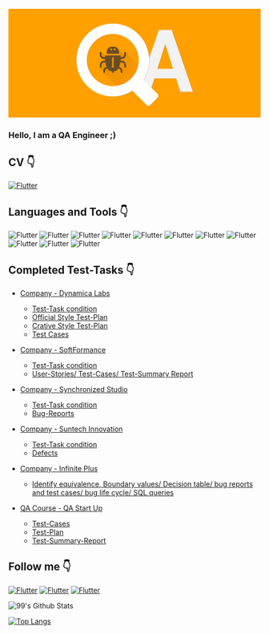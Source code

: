 [![Header](https://github.com/VladRudenko/vladrudenko/blob/main/assets/qa.png)](https://www.linkedin.com/in/vlad-rudenko-06a5b424b/)

### Hello, I am a QA Engineer ;)
## CV 👇 
[![Flutter](https://img.shields.io/badge/-Link_on_my_CV-090909?style=flat-square&logo=googledrive)](https://drive.google.com/file/d/1h8FpK_9km2eDsjtQBm-0s5ikHFEKd2I7/view?usp=sharing)

## Languages and Tools 👇 
![Flutter](https://img.shields.io/badge/-Python-090909?style=flat-square&logo=python)
![Flutter](https://img.shields.io/badge/-C-090909?style=flat-square&logo=C)
![Flutter](https://img.shields.io/badge/-JIRA-090909?style=flat-square&logo=Jira)
![Flutter](https://img.shields.io/badge/-Postman-090909?style=flat-square&logo=Postman)
![Flutter](https://img.shields.io/badge/-MS_SQL-090909?style=flat-square&logo=microsoft-sql-server)
![Flutter](https://img.shields.io/badge/-GIT-090909?style=flat-square&logo=GIT)
![Flutter](https://img.shields.io/badge/-Swagger-090909?style=flat-square&logo=Swagger)
![Flutter](https://img.shields.io/badge/-Selenium-090909?style=flat-square&logo=Selenium)
![Flutter](https://img.shields.io/badge/-HTML-090909?style=flat-square&logo=HTML5)
![Flutter](https://img.shields.io/badge/-CSS-090909?style=flat-square&logo=CSS3)
![Flutter](https://img.shields.io/badge/-MongoDBCompass-090909?style=flat-square&logo=MongoDB)

## Completed Test-Tasks 👇
- [Company - Dynamica Labs](https://www.dynamicalabs.com/)
    - [Test-Task condition](https://crmexperts-my.sharepoint.com/:w:/g/personal/nataliya_bondarets_dynamicalabs_com/Ec_b6U02LzlDsgo_FxdWQ4wBXaY8hsSgQHtIThdvP3-BRg?rtime=j7xcVEki20g)
    - [Official Style Test-Plan](https://docs.google.com/spreadsheets/d/1QIwm4drDmPM2r-G6AyI2xm2lxw1aPFLt/edit?usp=sharing&ouid=109579382755242889609&rtpof=true&sd=true)
    - [Crative Style Test-Plan](https://docs.google.com/document/d/1nuEDGdZPlaCJnnKusJ8QMVOr6qgvX3iC/edit?usp=sharing&ouid=109579382755242889609&rtpof=true&sd=true)
    - [Test Cases](https://docs.google.com/document/d/1FBe_nG3XqA9AsGhtJzvF3lYfK74Vq48W/edit?usp=sharing&ouid=109579382755242889609&rtpof=true&sd=true)

- [Company - SoftFormance](https://www.softformance.com/)
    - [Test-Task condition](https://docs.google.com/document/d/1cDaGklwQovsG0_J5OivKozzW7sCCnq5XqoA_S_nH20c/edit)
    - [User-Stories/ Test-Cases/ Test-Summary Report](https://docs.google.com/document/d/1zKes1l3O6UtfHJBrMut6gothDSRqLqoo/edit?usp=sharing&ouid=109579382755242889609&rtpof=true&sd=true)

- [Company - Synchronized Studio](https://synchronized.studio/)
    - [Test-Task condition](https://www.figma.com/file/6L16pT3unWNVRno9BLhNkB/QA-test-Synchroized?node-id=0%3A1&t=YQkjkQTeTpvOwqKE-1)
    - [Bug-Reports](https://docs.google.com/document/d/1SsmgfnINgZsSvSHFPGV_pWpKACspicDE/edit?usp=sharing&ouid=109579382755242889609&rtpof=true&sd=true)

- [Company - Suntech Innovation](https://www.suntechinnovation.com/)
    - [Test-Task condition](https://docs.google.com/document/d/1KFMhPUTMv6kmLHgOYbMNm32sehA-XscWZtf5T-5zaGM/edit?usp=sharing)
    - [Defects](https://docs.google.com/document/d/1fbX0YncMQLHHVZdUGGWIRkSaDG4CcsHE/edit?usp=sharing&ouid=109579382755242889609&rtpof=true&sd=true)

- [Company - Infinite Plus](https://infinite-plus.io/)
    - [Identify equivalence, Boundary values/ Decision table/ bug reports and test cases/ bug life cycle/ SQL queries](https://docs.google.com/document/d/1c3Vrsl1rAe9zv4JPzazA-GmiV9AEHYRf/edit?usp=sharing&ouid=109579382755242889609&rtpof=true&sd=true)

- [QA Course - QA Start Up](https://qastartup.net/)
    - [Test-Cases](https://docs.google.com/spreadsheets/d/1eNtn6av_0UClL8AY1_LuqtWTLbu1bsTX/edit?usp=sharing&ouid=109579382755242889609&rtpof=true&sd=true)
    - [Test-Plan](https://docs.google.com/spreadsheets/d/1vsDRYQ7-y_vH2KutYDI_DVZj7ipfouI4/edit?usp=sharing&ouid=109579382755242889609&rtpof=true&sd=true)
    - [Test-Summary-Report](https://docs.google.com/presentation/d/1E43carE37ezHPk9S7NZyC5TNxgzFYP7b/edit?usp=sharing&ouid=109579382755242889609&rtpof=true&sd=true)
## Follow me 👇 
[![Flutter](https://img.shields.io/badge/-Linkedin-090909?style=flat-square&logo=Linkedin)](https://www.linkedin.com/in/vlad-rudenko-06a5b424b/)
[![Flutter](https://img.shields.io/badge/-Telegram-090909?style=flat-square&logo=Telegram)](https://t.me/RudenkoVl4d)
[![Flutter](https://img.shields.io/badge/-GitHub-090909?style=flat-square&logo=GitHub)](https://github.com/VladRudenko)

![99's Github Stats](https://github-readme-stats.vercel.app/api?username=vladrudenko&bg_color=30,0ff1ce,904e95&title_color=fff&text_color=fff)

[![Top Langs](https://github-readme-stats.vercel.app/api/top-langs?username=vladrudenko&layout=compact&bg_color=30,0ff1ce,904e95&title_color=fff&text_color=fff)](https://github.com/anuraghazra/github-readme-stats)